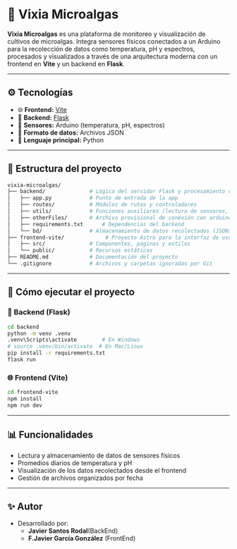 # 🌿 Vixia Microalgas

**Vixia Microalgas** es una plataforma de monitoreo y visualización de cultivos de microalgas. Integra sensores físicos conectados a un Arduino para la recolección de datos como temperatura, pH y espectros, procesados y visualizados a través de una arquitectura moderna con un frontend en **Vite** y un backend en **Flask**.

---

## ⚙️ Tecnologías

- 🌐 **Frontend:** [Vite](https://vite.dev/guide/)
- 🧠 **Backend:** [Flask](https://flask.palletsprojects.com/)
- 🧪 **Sensores:** Arduino (temperatura, pH, espectros)
- 📁 **Formato de datos:** Archivos JSON 
- 🐍 **Lenguaje principal:** Python

---

## 📂 Estructura del proyecto

```bash
vixia-microalgas/
├── backend/              # Lógica del servidor Flask y procesamiento de datos
│   ├── app.py            # Punto de entrada de la app
│   ├── routes/           # Módulos de rutas y controladores
│   ├── utils/            # Funciones auxiliares (lectura de sensores, cálculo de promedios)
│   ├── otherFiles/       # Archivo provisional de conexión con arduino y script de arduino
│   ├── requirements.txt      # Dependencias del backend
│   └── bd/               # Almacenamiento de datos recolectados (JSONs diarios)
├── frontend-vite/             # Proyecto Astro para la interfaz de usuario
│   ├── src/              # Componentes, páginas y estilos
│   └── public/           # Recursos estáticos
├── README.md             # Documentación del proyecto
└── .gitignore            # Archivos y carpetas ignoradas por Git
```

---

## 🚀 Cómo ejecutar el proyecto

### 🧠 Backend (Flask)

```bash
cd backend
python -m venv .venv
.venv\Scripts\activate        # En Windows
# source .venv/bin/activate  # En Mac/Linux
pip install -r requirements.txt
flask run
```

### 🌐 Frontend (Vite)

```bash
cd frontend-vite
npm install
npm run dev
```

---

## 📊 Funcionalidades

- Lectura y almacenamiento de datos de sensores físicos
- Promedios diarios de temperatura y pH
- Visualización de los datos recolectados desde el frontend
- Gestión de archivos organizados por fecha

---

## ✨ Autor

- Desarrollado por:
    - **Javier Santos Rodal**(BackEnd) 
    - **F.Javier García González** (FrontEnd) 
    
